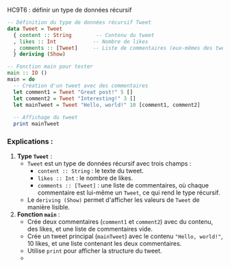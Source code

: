 HC9T6 : définir un type de données récursif
```haskell
-- Définition du type de données récursif Tweet
data Tweet = Tweet
  { content :: String        -- Contenu du tweet
  , likes :: Int            -- Nombre de likes
  , comments :: [Tweet]     -- Liste de commentaires (eux-mêmes des tweets)
  } deriving (Show)

-- Fonction main pour tester
main :: IO ()
main = do
  -- Création d'un tweet avec des commentaires
  let comment1 = Tweet "Great post!" 5 []
  let comment2 = Tweet "Interesting!" 3 []
  let mainTweet = Tweet "Hello, world!" 10 [comment1, comment2]
  
  -- Affichage du tweet
  print mainTweet
```

### Explications :
1. **Type `Tweet`** :
   - `Tweet` est un type de données récursif avec trois champs :
     - `content :: String` : le texte du tweet.
     - `likes :: Int` : le nombre de likes.
     - `comments :: [Tweet]` : une liste de commentaires, où chaque commentaire est lui-même un `Tweet`, ce qui rend le type récursif.
   - Le `deriving (Show)` permet d'afficher les valeurs de `Tweet` de manière lisible.
2. **Fonction `main`** :
   - Crée deux commentaires (`comment1` et `comment2`) avec du contenu, des likes, et une liste de commentaires vide.
   - Crée un tweet principal (`mainTweet`) avec le contenu `"Hello, world!"`, 10 likes, et une liste contenant les deux commentaires.
   - Utilise `print` pour afficher la structure du tweet.
   - 
